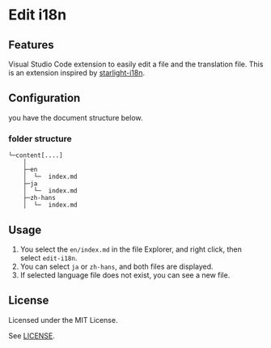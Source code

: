 # Edit i18n

## Features

Visual Studio Code extension to easily edit a file and the translation file.
This is an extension inspired by [starlight-i18n](https://github.com/HiDeoo/starlight-i18n).


## Configuration

you have the document structure below.

### folder structure

```
└─content[....]
    │ 
    ├─en
    │  └─  index.md
    ├─ja
    │  └─  index.md
    ├─zh-hans
    │  └─  index.md

```

## Usage

1. You select the `en/index.md` in the file Explorer, and right click, then select `edit-i18n`.
2. You can select `ja` or `zh-hans`, and both files are displayed. 
3. If selected language file does not exist, you can see a new file.


## License

Licensed under the MIT License.

See [LICENSE](./LICENSE).
